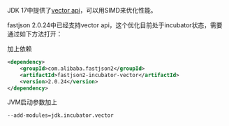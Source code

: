 JDK 17中提供了[vector api](https://openjdk.org/jeps/426)，可以用SIMD来优化性能。

fastjson 2.0.24中已经支持vector api，这个优化目前处于incubator状态，需要通过如下方法打开：

加上依赖
```xml
<dependency>
    <groupId>com.alibaba.fastjson2</groupId>
    <artifactId>fastjson2-incubator-vector</artifactId>
    <version>2.0.24</version>
</dependency>
```

JVM启动参数加上
```shell
--add-modules=jdk.incubator.vector
```
